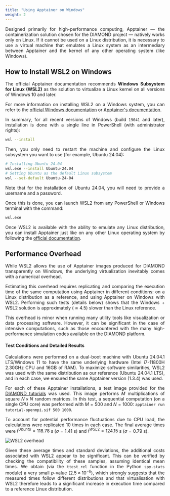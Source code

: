 ```yaml
---
title: "Using Apptainer on Windows"
weight: 2
---
```


<div align="justify">

Designed primarily for high-performance computing, Apptainer — the containerization solution chosen for the DIAMOND project — natively works only on Linux. If it cannot be used on a Linux distribution, it is necessary to use a virtual machine that emulates a Linux system as an intermediary between Apptainer and the kernel of any other operating system (like Windows).

## How to Install WSL2 on Windows

The official Apptainer documentation recommends **Windows Subsystem for Linux (WSL2)** as the solution to virtualize a Linux kernel on all versions of Windows 10 and later.

For more information on installing WSL2 on a Windows system, you can refer to the [official Windows documentation](https://learn.microsoft.com/fr-fr/windows/wsl/install) or [Apptainer's documentation](https://apptainer.org/docs/admin/1.3/installation.html#windows).

In summary, for all recent versions of Windows (build `19041` and later), installation is done with a single line in PowerShell (with administrator rights):

```bash
wsl --install
```
Then, you only need to restart the machine and configure the Linux subsystem you want to use (for example, Ubuntu 24.04):

```bash
# Installing Ubuntu 24.04
wsl.exe --install Ubuntu-24.04
# Setting Ubuntu as the default Linux subsystem
wsl --set-default Ubuntu-24-04
```

Note that for the installation of Ubuntu 24.04, you will need to provide a username and a password.

Once this is done, you can launch WSL2 from any PowerShell or Windows terminal with the command:
```bash
wsl.exe
```

Once WSL2 is available with the ability to emulate any Linux distribution, you can install Apptainer just like on any other Linux operating system by following the [official documentation](https://apptainer.org/docs/admin/1.3/installation.html#installation-on-linux).

## Performance Overhead

While WSL2 allows the use of Apptainer images produced for DIAMOND transparently on Windows, the underlying virtualization inevitably comes with a numerical overhead.

Estimating this overhead requires replicating and comparing the execution time of the same computation using Apptainer in different conditions: on a Linux distribution as a reference, and using Apptainer on Windows with WSL2. Performing such tests (details below) shows that the Windows + WSL2 solution is approximately ($\approx 4.5%$) slower than the Linux reference.

This overhead is minor when running many utility tools like visualization or data processing software. However, it can be significant in the case of intensive computations, such as those encountered with the many high-performance simulation codes available on the DIAMOND platform.

#### Test Conditions and Detailed Results

Calculations were performed on a dual-boot machine with Ubuntu 24.04.1 LTS/Windows 11 to have the same underlying hardware (Intel i7-11800H 2.30GHz CPU and 16GB of RAM). To maximize software similarities, WSL2 was used with the same distribution as our reference (Ubuntu 24.04.1 LTS), and in each case, we ensured the same Apptainer version (1.3.4) was used.

For each of these Apptainer installations, a test image provided for the [DIAMOND tutorials](/en/documentation/use/apptainer-parallel/#practical-example-image-with-openmpi) was used. This image performs $M$ multiplications of square $N \times N$ random matrices. In this test, a sequential computation (on a single CPU core) was performed with $M=500$ and $N=1000$: `apptainer run tutorial-openmpi.sif 500 1000`.

To account for potential performance fluctuations due to CPU load, the calculations were replicated 10 times in each case. The final average times were $t^{Ubuntu} = 118.78$ s ($\sigma = 1.41$ s) and $t^{WSL2} = 124.15$ s ($\sigma = 0.79$ s).

<div class="text-center mt-4 mb-4">
   <img alt="WSL2 overhead" class="windows-overhead">
</div>

Given these average times and standard deviations, the additional costs associated with WSL2 appear to be significant. This can be verified by checking the compatibility of these samples, assuming identical mean times. We obtain (via the `ttest_rel` function in the Python `spy.stats` module) a very small *p*-value ($2.5 \times 10^{-6}$), which strongly suggests that the measured times follow different distributions and that virtualisation with WSL2 therefore leads to a significant increase in execution time compared to a reference Linux distribution.

</div>
